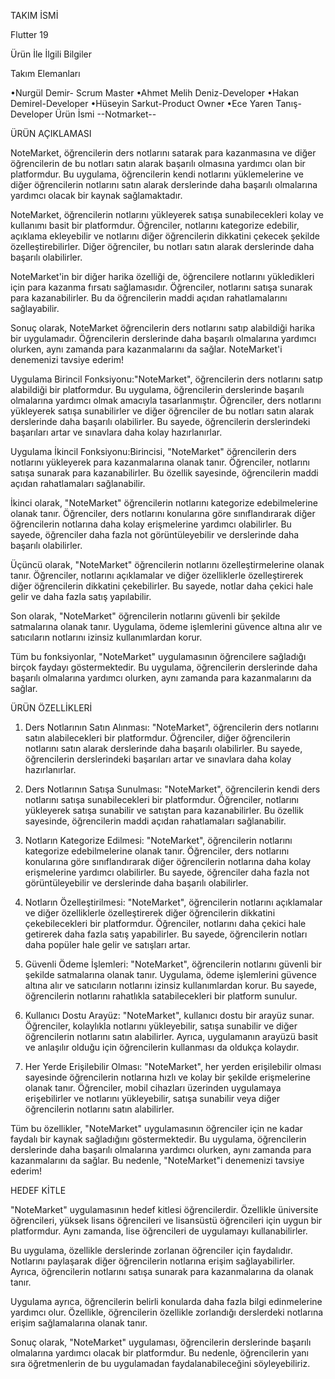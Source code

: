 TAKIM İSMİ                       

Flutter 19

Ürün İle İlgili Bilgiler

Takım Elemanları


•Nurgül Demir- Scrum Master
•Ahmet Melih Deniz-Developer
•Hakan Demirel-Developer
•Hüseyin Sarkut-Product Owner
•Ece Yaren Tanış-Developer
Ürün İsmi
--Notmarket--           


ÜRÜN AÇIKLAMASI


NoteMarket, öğrencilerin ders notlarını satarak para kazanmasına ve diğer öğrencilerin de bu notları satın alarak başarılı olmasına yardımcı olan bir platformdur. Bu uygulama, öğrencilerin kendi notlarını yüklemelerine ve diğer öğrencilerin notlarını satın alarak derslerinde daha başarılı olmalarına yardımcı olacak bir kaynak sağlamaktadır.

NoteMarket, öğrencilerin notlarını yükleyerek satışa sunabilecekleri kolay ve kullanımı basit bir platformdur. Öğrenciler, notlarını kategorize edebilir, açıklama ekleyebilir ve notlarını diğer öğrencilerin dikkatini çekecek şekilde özelleştirebilirler. Diğer öğrenciler, bu notları satın alarak derslerinde daha başarılı olabilirler.

NoteMarket'in bir diğer harika özelliği de, öğrencilere notlarını yükledikleri için para kazanma fırsatı sağlamasıdır. Öğrenciler, notlarını satışa sunarak para kazanabilirler. Bu da öğrencilerin maddi açıdan rahatlamalarını sağlayabilir.

Sonuç olarak, NoteMarket öğrencilerin ders notlarını satıp alabildiği harika bir uygulamadır. Öğrencilerin derslerinde daha başarılı olmalarına yardımcı olurken, aynı zamanda para kazanmalarını da sağlar. NoteMarket'i denemenizi tavsiye ederim!
 
Uygulama Birincil Fonksiyonu:"NoteMarket", öğrencilerin ders notlarını satıp alabildiği bir platformdur. Bu uygulama, öğrencilerin derslerinde başarılı olmalarına yardımcı olmak amacıyla tasarlanmıştır. Öğrenciler, ders notlarını yükleyerek satışa sunabilirler ve diğer öğrenciler de bu notları satın alarak derslerinde daha başarılı olabilirler. Bu sayede, öğrencilerin derslerindeki başarıları artar ve sınavlara daha kolay hazırlanırlar.

Uygulama İkincil Fonksiyonu:Birincisi, "NoteMarket" öğrencilerin ders notlarını yükleyerek para kazanmalarına olanak tanır. Öğrenciler, notlarını satışa sunarak para kazanabilirler. Bu özellik sayesinde, öğrencilerin maddi açıdan rahatlamaları sağlanabilir.

İkinci olarak, "NoteMarket" öğrencilerin notlarını kategorize edebilmelerine olanak tanır. Öğrenciler, ders notlarını konularına göre sınıflandırarak diğer öğrencilerin notlarına daha kolay erişmelerine yardımcı olabilirler. Bu sayede, öğrenciler daha fazla not görüntüleyebilir ve derslerinde daha başarılı olabilirler.

Üçüncü olarak, "NoteMarket" öğrencilerin notlarını özelleştirmelerine olanak tanır. Öğrenciler, notlarını açıklamalar ve diğer özelliklerle özelleştirerek diğer öğrencilerin dikkatini çekebilirler. Bu sayede, notlar daha çekici hale gelir ve daha fazla satış yapılabilir.

Son olarak, "NoteMarket" öğrencilerin notlarını güvenli bir şekilde satmalarına olanak tanır. Uygulama, ödeme işlemlerini güvence altına alır ve satıcıların notlarını izinsiz kullanımlardan korur.

Tüm bu fonksiyonlar, "NoteMarket" uygulamasının öğrencilere sağladığı birçok faydayı göstermektedir. Bu uygulama, öğrencilerin derslerinde daha başarılı olmalarına yardımcı olurken, aynı zamanda para kazanmalarını da sağlar.

ÜRÜN ÖZELLİKLERİ

1. Ders Notlarının Satın Alınması:
"NoteMarket", öğrencilerin ders notlarını satın alabilecekleri bir platformdur. Öğrenciler, diğer öğrencilerin notlarını satın alarak derslerinde daha başarılı olabilirler. Bu sayede, öğrencilerin derslerindeki başarıları artar ve sınavlara daha kolay hazırlanırlar.

2. Ders Notlarının Satışa Sunulması:
"NoteMarket", öğrencilerin kendi ders notlarını satışa sunabilecekleri bir platformdur. Öğrenciler, notlarını yükleyerek satışa sunabilir ve satıştan para kazanabilirler. Bu özellik sayesinde, öğrencilerin maddi açıdan rahatlamaları sağlanabilir.

3. Notların Kategorize Edilmesi:
"NoteMarket", öğrencilerin notlarını kategorize edebilmelerine olanak tanır. Öğrenciler, ders notlarını konularına göre sınıflandırarak diğer öğrencilerin notlarına daha kolay erişmelerine yardımcı olabilirler. Bu sayede, öğrenciler daha fazla not görüntüleyebilir ve derslerinde daha başarılı olabilirler.

4. Notların Özelleştirilmesi:
"NoteMarket", öğrencilerin notlarını açıklamalar ve diğer özelliklerle özelleştirerek diğer öğrencilerin dikkatini çekebilecekleri bir platformdur. Öğrenciler, notlarını daha çekici hale getirerek daha fazla satış yapabilirler. Bu sayede, öğrencilerin notları daha popüler hale gelir ve satışları artar.

5. Güvenli Ödeme İşlemleri:
"NoteMarket", öğrencilerin notlarını güvenli bir şekilde satmalarına olanak tanır. Uygulama, ödeme işlemlerini güvence altına alır ve satıcıların notlarını izinsiz kullanımlardan korur. Bu sayede, öğrencilerin notlarını rahatlıkla satabilecekleri bir platform sunulur.

6. Kullanıcı Dostu Arayüz:
"NoteMarket", kullanıcı dostu bir arayüz sunar. Öğrenciler, kolaylıkla notlarını yükleyebilir, satışa sunabilir ve diğer öğrencilerin notlarını satın alabilirler. Ayrıca, uygulamanın arayüzü basit ve anlaşılır olduğu için öğrencilerin kullanması da oldukça kolaydır.

7. Her Yerde Erişilebilir Olması:
"NoteMarket", her yerden erişilebilir olması sayesinde öğrencilerin notlarına hızlı ve kolay bir şekilde erişmelerine olanak tanır. Öğrenciler, mobil cihazları üzerinden uygulamaya erişebilirler ve notlarını yükleyebilir, satışa sunabilir veya diğer öğrencilerin notlarını satın alabilirler.

Tüm bu özellikler, "NoteMarket" uygulamasının öğrenciler için ne kadar faydalı bir kaynak sağladığını göstermektedir. Bu uygulama, öğrencilerin derslerinde daha başarılı olmalarına yardımcı olurken, aynı zamanda para kazanmalarını da sağlar. Bu nedenle, "NoteMarket"i denemenizi tavsiye ederim!

HEDEF KİTLE

"NoteMarket" uygulamasının hedef kitlesi öğrencilerdir. Özellikle üniversite öğrencileri, yüksek lisans öğrencileri ve lisansüstü öğrencileri için uygun bir platformdur. Aynı zamanda, lise öğrencileri de uygulamayı kullanabilirler.

Bu uygulama, özellikle derslerinde zorlanan öğrenciler için faydalıdır. Notlarını paylaşarak diğer öğrencilerin notlarına erişim sağlayabilirler. Ayrıca, öğrencilerin notlarını satışa sunarak para kazanmalarına da olanak tanır.

Uygulama ayrıca, öğrencilerin belirli konularda daha fazla bilgi edinmelerine yardımcı olur. Özellikle, öğrencilerin özellikle zorlandığı derslerdeki notlarına erişim sağlamalarına olanak tanır.

Sonuç olarak, "NoteMarket" uygulaması, öğrencilerin derslerinde başarılı olmalarına yardımcı olacak bir platformdur. Bu nedenle, öğrencilerin yanı sıra öğretmenlerin de bu uygulamadan faydalanabileceğini söyleyebiliriz.


